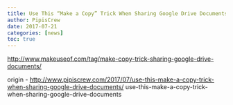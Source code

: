 ```yaml
---
title: Use This “Make a Copy” Trick When Sharing Google Drive Documents
author: PipisCrew
date: 2017-07-21
categories: [news]
toc: true
---
```


http://www.makeuseof.com/tag/make-copy-trick-sharing-google-drive-documents/

origin - http://www.pipiscrew.com/2017/07/use-this-make-a-copy-trick-when-sharing-google-drive-documents/ use-this-make-a-copy-trick-when-sharing-google-drive-documents